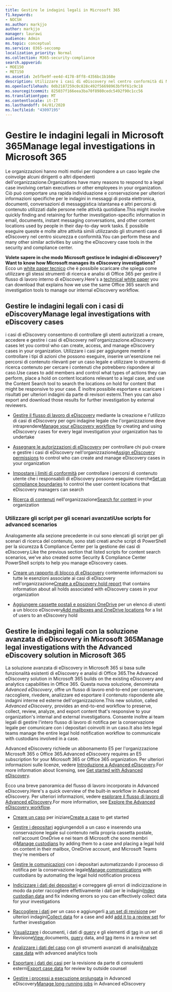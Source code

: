 ```yaml
---
title: Gestire le indagini legali in Microsoft 365
f1.keywords:
- NOCSH
ms.author: markjjo
author: markjjo
manager: laurawi
audience: Admin
ms.topic: conceptual
ms.service: O365-seccomp
localization_priority: Normal
ms.collection: M365-security-compliance
search.appverid:
- MOE150
- MET150
ms.assetid: 2e5fbe9f-ee4d-4178-8ff8-4356bc1b168e
description: Utilizzare i casi di eDiscovery nel centro conformità di Microsoft 365 per gestire le indagini legali dell'organizzazione. Se si dispone di un abbonamento E5, è possibile analizzare ulteriormente i dati del caso utilizzando l'analisi del testo, l'apprendimento automatico e le funzionalità di codifica predittiva di Advanced eDiscovery.
ms.openlocfilehash: 0db2187259c0c828c492f56698963bf9f61c9c18
ms.sourcegitcommit: 825037f166eea3ba70f8980cedc5492f90c1cc56
ms.translationtype: MT
ms.contentlocale: it-IT
ms.lasthandoff: 04/01/2020
ms.locfileid: "43097195"
---
```

# <a name="manage-legal-investigations-in-microsoft-365"></a><span data-ttu-id="677ba-104">Gestire le indagini legali in Microsoft 365</span><span class="sxs-lookup"><span data-stu-id="677ba-104">Manage legal investigations in Microsoft 365</span></span>

<span data-ttu-id="677ba-105">Le organizzazioni hanno molti motivi per rispondere a un caso legale che coinvolge alcuni dirigenti o altri dipendenti dell'organizzazione.</span><span class="sxs-lookup"><span data-stu-id="677ba-105">Organizations have many reasons to respond to a legal case involving certain executives or other employees in your organization.</span></span> <span data-ttu-id="677ba-106">Ciò può comportare una rapida individuazione e conservazione per ulteriori informazioni specifiche per le indagini in messaggi di posta elettronica, documenti, conversazioni di messaggistica istantanea e altri percorsi di contenuto utilizzati dalle persone nelle attività quotidiane.</span><span class="sxs-lookup"><span data-stu-id="677ba-106">This might involve quickly finding and retaining for further investigation-specific information in email, documents, instant messaging conversations, and other content locations used by people in their day-to-day work tasks.</span></span> <span data-ttu-id="677ba-107">È possibile eseguire queste e molte altre attività simili utilizzando gli strumenti case di eDiscovery nel centro sicurezza e conformità.</span><span class="sxs-lookup"><span data-stu-id="677ba-107">You can perform these and many other similar activities by using the eDiscovery case tools in the security and compliance center.</span></span>
  
<span data-ttu-id="677ba-108">**Volete sapere in che modo Microsoft gestisce le indagini di eDiscovery?**</span><span class="sxs-lookup"><span data-stu-id="677ba-108">**Want to know how Microsoft manages its eDiscovery investigations?**</span></span> <span data-ttu-id="677ba-109">Ecco un [white paper tecnico](https://go.microsoft.com/fwlink/?linkid=852161) che è possibile scaricare che spiega come utilizzare gli stessi strumenti di ricerca e analisi di Office 365 per gestire il flusso di lavoro interno di eDiscovery.</span><span class="sxs-lookup"><span data-stu-id="677ba-109">Here's a [technical white paper](https://go.microsoft.com/fwlink/?linkid=852161) you can download that explains how we use the same Office 365 search and investigation tools to manage our internal eDiscovery workflow.</span></span>
   
## <a name="manage-legal-investigations-with-ediscovery-cases"></a><span data-ttu-id="677ba-110">Gestire le indagini legali con i casi di eDiscovery</span><span class="sxs-lookup"><span data-stu-id="677ba-110">Manage legal investigations with eDiscovery cases</span></span>

<span data-ttu-id="677ba-111">i casi di eDiscovery consentono di controllare gli utenti autorizzati a creare, accedere e gestire i casi di eDiscovery nell'organizzazione.</span><span class="sxs-lookup"><span data-stu-id="677ba-111">eDiscovery cases let you control who can create, access, and manage eDiscovery cases in your organization.</span></span> <span data-ttu-id="677ba-112">Utilizzare i casi per aggiungere membri e controllare i tipi di azioni che possono eseguire, inserire un'esenzione nei percorsi di contenuto rilevanti per un caso legale e utilizzare lo strumento di ricerca contenuto per cercare i contenuti che potrebbero rispondere al caso.</span><span class="sxs-lookup"><span data-stu-id="677ba-112">Use cases to add members and control what types of actions they can perform, place a hold on content locations relevant to a legal case, and use the Content Search tool to search the locations on hold for content that might be responsive to your case.</span></span> <span data-ttu-id="677ba-113">È inoltre possibile esportare e scaricare i risultati per ulteriori indagini da parte di revisori esterni.</span><span class="sxs-lookup"><span data-stu-id="677ba-113">Then you can also export and download those results for further investigation by external reviewers.</span></span>
  
- <span data-ttu-id="677ba-114">[Gestire il flusso di lavoro di eDiscovery](ediscovery-cases.md) mediante la creazione e l'utilizzo di casi di eDiscovery per ogni indagine legale che l'organizzazione deve intraprendere</span><span class="sxs-lookup"><span data-stu-id="677ba-114">[Manage your eDiscovery workflow](ediscovery-cases.md) by creating and using eDiscovery cases for every legal investigation your organization has to undertake</span></span> 
    
- <span data-ttu-id="677ba-115">[Assegnare le autorizzazioni di eDiscovery](assign-ediscovery-permissions.md) per controllare chi può creare e gestire i casi di eDiscovery nell'organizzazione</span><span class="sxs-lookup"><span data-stu-id="677ba-115">[Assign eDiscovery permissions](assign-ediscovery-permissions.md) to control who can create and manage eDiscovery cases in your organization</span></span> 
    
- <span data-ttu-id="677ba-116">[Impostare i limiti di conformità](tagging-and-assessment-in-advanced-ediscovery.md) per controllare i percorsi di contenuto utente che i responsabili di eDiscovery possono eseguire ricerche</span><span class="sxs-lookup"><span data-stu-id="677ba-116">[Set up compliance boundaries](tagging-and-assessment-in-advanced-ediscovery.md) to control the user content locations that eDiscovery managers can search</span></span> 
    
- <span data-ttu-id="677ba-117">[Ricerca di contenuti](search-for-content.md) nell'organizzazione</span><span class="sxs-lookup"><span data-stu-id="677ba-117">[Search for content](search-for-content.md) in your organization</span></span> 
    
### <a name="use-scripts-for-advanced-scenarios"></a><span data-ttu-id="677ba-118">Utilizzare gli script per gli scenari avanzati</span><span class="sxs-lookup"><span data-stu-id="677ba-118">Use scripts for advanced scenarios</span></span>

<span data-ttu-id="677ba-119">Analogamente alla sezione precedente in cui sono elencati gli script per gli scenari di ricerca del contenuto, sono stati creati anche script di PowerShell per la sicurezza & Compliance Center per la gestione dei casi di eDiscovery.</span><span class="sxs-lookup"><span data-stu-id="677ba-119">Like the previous section that listed scripts for content search scenarios, we've also created some Security & Compliance Center PowerShell scripts to help you manage eDiscovery cases.</span></span>
  
- <span data-ttu-id="677ba-120">[Creare un rapporto di blocco di eDiscovery](create-a-report-on-holds-in-ediscovery-cases.md) contenente informazioni su tutte le esenzioni associate ai casi di eDiscovery nell'organizzazione</span><span class="sxs-lookup"><span data-stu-id="677ba-120">[Create a eDiscovery hold report](create-a-report-on-holds-in-ediscovery-cases.md) that contains information about all holds associated with eDiscovery cases in your organization</span></span> 
    
- <span data-ttu-id="677ba-121">[Aggiungere cassette postali e posizioni OneDrive](use-a-script-to-add-users-to-a-hold-in-ediscovery.md) per un elenco di utenti a un blocco eDiscovery</span><span class="sxs-lookup"><span data-stu-id="677ba-121">[Add mailboxes and OneDrive locations](use-a-script-to-add-users-to-a-hold-in-ediscovery.md) for a list of users to an eDiscovery hold</span></span> 
  
## <a name="manage-legal-investigations-with-the-advanced-ediscovery-solution-in-microsoft-365"></a><span data-ttu-id="677ba-122">Gestire le indagini legali con la soluzione avanzata di eDiscovery in Microsoft 365</span><span class="sxs-lookup"><span data-stu-id="677ba-122">Manage legal investigations with the Advanced eDiscovery solution in Microsoft 365</span></span>

<span data-ttu-id="677ba-123">La soluzione avanzata di eDiscovery in Microsoft 365 si basa sulle funzionalità esistenti di eDiscovery e analisi di Office 365.</span><span class="sxs-lookup"><span data-stu-id="677ba-123">The Advanced eDiscovery solution in Microsoft 365 builds on the existing eDiscovery and analytics capabilities in Office 365.</span></span> <span data-ttu-id="677ba-124">Questa nuova soluzione, denominata *Advanced eDiscovery*, offre un flusso di lavoro end-to-end per conservare, raccogliere, rivedere, analizzare ed esportare il contenuto rispondente alle indagini interne ed esterne dell'organizzazione.</span><span class="sxs-lookup"><span data-stu-id="677ba-124">This new solution, called *Advanced eDiscovery*, provides an end-to-end workflow to preserve, collect, review, analyze, and export content that's responsive to your organization's internal and external investigations.</span></span> <span data-ttu-id="677ba-125">Consente inoltre ai team legali di gestire l'intero flusso di lavoro di notifica per la conservazione legale per comunicare con i depositari coinvolti in un caso.</span><span class="sxs-lookup"><span data-stu-id="677ba-125">It also lets legal teams manage the entire legal hold notification workflow to communicate with custodians involved in a case.</span></span>

<span data-ttu-id="677ba-126">Advanced eDiscovery richiede un abbonamento E5 per l'organizzazione Microsoft 365 o Office 365.</span><span class="sxs-lookup"><span data-stu-id="677ba-126">Advanced eDiscovery requires an E5 subscription for your Microsoft 365 or Office 365 organization.</span></span> <span data-ttu-id="677ba-127">Per ulteriori informazioni sulle licenze, vedere [Introduzione a Advanced eDiscovery](get-started-with-advanced-ediscovery.md#step-1-verify-and-assign-appropriate-licenses).</span><span class="sxs-lookup"><span data-stu-id="677ba-127">For more information about licensing, see [Get started with Advanced eDiscovery](get-started-with-advanced-ediscovery.md#step-1-verify-and-assign-appropriate-licenses).</span></span>

<span data-ttu-id="677ba-128">Ecco una breve panoramica del flusso di lavoro incorporato in Advanced eDiscovery.</span><span class="sxs-lookup"><span data-stu-id="677ba-128">Here's a quick overview of the built-in workflow in Advanced eDiscovery.</span></span> <span data-ttu-id="677ba-129">Per ulteriori informazioni, vedere [esplorare il flusso di lavoro di Advanced eDiscovery](get-started-with-advanced-ediscovery.md#explore-the-advanced-ediscovery-workflow).</span><span class="sxs-lookup"><span data-stu-id="677ba-129">For more information, see [Explore the Advanced eDiscovery workflow](get-started-with-advanced-ediscovery.md#explore-the-advanced-ediscovery-workflow).</span></span>

- <span data-ttu-id="677ba-130">[Creare un caso](create-new-ediscovery-case.md) per iniziare</span><span class="sxs-lookup"><span data-stu-id="677ba-130">[Create a case](create-new-ediscovery-case.md) to get started</span></span>

- <span data-ttu-id="677ba-131">[Gestire i depositari](managing-custodians.md) aggiungendoli a un caso e inserendo una conservazione legale sul contenuto nella propria cassetta postale, nell'account OneDrive e nei team di Microsoft che sono membri di</span><span class="sxs-lookup"><span data-stu-id="677ba-131">[Manage custodians](managing-custodians.md) by adding them to a case and placing a legal hold on content in their mailbox, OneDrive account, and Microsoft Teams they're members of</span></span>

- <span data-ttu-id="677ba-132">[Gestire le comunicazioni](managing-custodian-communications.md) con i depositari automatizzando il processo di notifica per la conservazione legale</span><span class="sxs-lookup"><span data-stu-id="677ba-132">[Manage communications](managing-custodian-communications.md) with custodians by automating the legal hold notification process</span></span>

- <span data-ttu-id="677ba-133">[Indicizzare i dati dei depositari](processing-data-for-case.md) e correggere gli errori di indicizzazione in modo da poter raccogliere effettivamente i dati per le indagini</span><span class="sxs-lookup"><span data-stu-id="677ba-133">[Index custodian data](processing-data-for-case.md) and fix indexing errors so you can effectively collect data for your investigations</span></span>

- <span data-ttu-id="677ba-134">[Raccogliere i dati](collecting-data-for-ediscovery.md) per un caso e aggiungerli [a un set di revisione](collecting-data-for-ediscovery.md#adding-search-results-to-a-review-set) per ulteriori indagini</span><span class="sxs-lookup"><span data-stu-id="677ba-134">[Collect data](collecting-data-for-ediscovery.md) for a case and add [add it to a review set](collecting-data-for-ediscovery.md#adding-search-results-to-a-review-set) for further investigation</span></span>

- <span data-ttu-id="677ba-135">[Visualizzare](view-documents-in-review-set.md) i documenti, i dati di [query](review-set-search.md) e gli elementi di [tag](tagging-documents.md) in un set di Revisione</span><span class="sxs-lookup"><span data-stu-id="677ba-135">[View ](view-documents-in-review-set.md) documents, [query](review-set-search.md) data, and [tag](tagging-documents.md) items in a review set</span></span>

- <span data-ttu-id="677ba-136">[Analizzare i dati del caso](analyzing-data-in-review-set.md) con gli strumenti avanzati di analisi</span><span class="sxs-lookup"><span data-stu-id="677ba-136">[Analyze case data](analyzing-data-in-review-set.md) with advanced analytics tools</span></span>

- <span data-ttu-id="677ba-137">[Esportare i dati dei casi](exporting-data-ediscover20.md) per la revisione da parte di consulenti esterni</span><span class="sxs-lookup"><span data-stu-id="677ba-137">[Export case data](exporting-data-ediscover20.md) for review by outside counsel</span></span>

- <span data-ttu-id="677ba-138">[Gestire i processi a esecuzione prolungata](managing-jobs-ediscovery20.md) in Advanced eDiscovery</span><span class="sxs-lookup"><span data-stu-id="677ba-138">[Manage long-running jobs](managing-jobs-ediscovery20.md) in Advanced eDiscovery</span></span>
